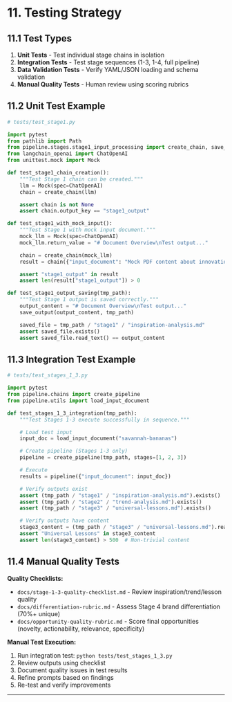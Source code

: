 # 11. Testing Strategy

## 11.1 Test Types

1. **Unit Tests** - Test individual stage chains in isolation
2. **Integration Tests** - Test stage sequences (1-3, 1-4, full pipeline)
3. **Data Validation Tests** - Verify YAML/JSON loading and schema validation
4. **Manual Quality Tests** - Human review using scoring rubrics

## 11.2 Unit Test Example

```python
# tests/test_stage1.py

import pytest
from pathlib import Path
from pipeline.stages.stage1_input_processing import create_chain, save_output
from langchain_openai import ChatOpenAI
from unittest.mock import Mock

def test_stage1_chain_creation():
    """Test Stage 1 chain can be created."""
    llm = Mock(spec=ChatOpenAI)
    chain = create_chain(llm)

    assert chain is not None
    assert chain.output_key == "stage1_output"

def test_stage1_with_mock_input():
    """Test Stage 1 with mock input document."""
    mock_llm = Mock(spec=ChatOpenAI)
    mock_llm.return_value = "# Document Overview\nTest output..."

    chain = create_chain(mock_llm)
    result = chain({"input_document": "Mock PDF content about innovation..."})

    assert "stage1_output" in result
    assert len(result["stage1_output"]) > 0

def test_stage1_output_saving(tmp_path):
    """Test Stage 1 output is saved correctly."""
    output_content = "# Document Overview\nTest output..."
    save_output(output_content, tmp_path)

    saved_file = tmp_path / "stage1" / "inspiration-analysis.md"
    assert saved_file.exists()
    assert saved_file.read_text() == output_content
```

## 11.3 Integration Test Example

```python
# tests/test_stages_1_3.py

import pytest
from pipeline.chains import create_pipeline
from pipeline.utils import load_input_document

def test_stages_1_3_integration(tmp_path):
    """Test Stages 1-3 execute successfully in sequence."""

    # Load test input
    input_doc = load_input_document("savannah-bananas")

    # Create pipeline (Stages 1-3 only)
    pipeline = create_pipeline(tmp_path, stages=[1, 2, 3])

    # Execute
    results = pipeline({"input_document": input_doc})

    # Verify outputs exist
    assert (tmp_path / "stage1" / "inspiration-analysis.md").exists()
    assert (tmp_path / "stage2" / "trend-analysis.md").exists()
    assert (tmp_path / "stage3" / "universal-lessons.md").exists()

    # Verify outputs have content
    stage3_content = (tmp_path / "stage3" / "universal-lessons.md").read_text()
    assert "Universal Lessons" in stage3_content
    assert len(stage3_content) > 500  # Non-trivial content
```

## 11.4 Manual Quality Tests

**Quality Checklists:**
- `docs/stage-1-3-quality-checklist.md` - Review inspiration/trend/lesson quality
- `docs/differentiation-rubric.md` - Assess Stage 4 brand differentiation (70%+ unique)
- `docs/opportunity-quality-rubric.md` - Score final opportunities (novelty, actionability, relevance, specificity)

**Manual Test Execution:**
1. Run integration test: `python tests/test_stages_1_3.py`
2. Review outputs using checklist
3. Document quality issues in test results
4. Refine prompts based on findings
5. Re-test and verify improvements

---
